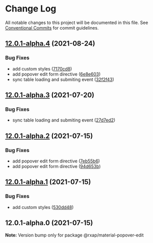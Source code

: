 # Change Log

All notable changes to this project will be documented in this file.
See [Conventional Commits](https://conventionalcommits.org) for commit guidelines.

## [12.0.1-alpha.4](https://gitlab.com/rxap/packages/compare/@rxap/material-popover-edit@12.0.1-alpha.3...@rxap/material-popover-edit@12.0.1-alpha.4) (2021-08-24)


### Bug Fixes

* add custom styles ([7170cd8](https://gitlab.com/rxap/packages/commit/7170cd823a9f6ff9d90b068af4c97be86b3ad7c1))
* add popover edit form directive ([6e8e603](https://gitlab.com/rxap/packages/commit/6e8e603d2dd7428c7f0dfd114e28bdb54fe69165))
* sync table loading and submiting event ([32f2f43](https://gitlab.com/rxap/packages/commit/32f2f43d9d7083ea96e0f064d37ff7f2c0d80c7e))





## [12.0.1-alpha.3](https://gitlab.com/rxap/packages/compare/@rxap/material-popover-edit@12.0.1-alpha.2...@rxap/material-popover-edit@12.0.1-alpha.3) (2021-07-20)


### Bug Fixes

* sync table loading and submiting event ([27d7ed2](https://gitlab.com/rxap/packages/commit/27d7ed2a7e8dcd00301ae379d98e2e2e316f0999))





## [12.0.1-alpha.2](https://gitlab.com/rxap/packages/compare/@rxap/material-popover-edit@12.0.1-alpha.1...@rxap/material-popover-edit@12.0.1-alpha.2) (2021-07-15)


### Bug Fixes

* add popover edit form directive ([7eb55b6](https://gitlab.com/rxap/packages/commit/7eb55b6f4cdc2ba72c732995c128e3261f4bb92a))
* add popover edit form directive ([94d653b](https://gitlab.com/rxap/packages/commit/94d653b8c683ab79640c23e2d66cd9845a05dc70))





## [12.0.1-alpha.1](https://gitlab.com/rxap/packages/compare/@rxap/material-popover-edit@12.0.1-alpha.0...@rxap/material-popover-edit@12.0.1-alpha.1) (2021-07-15)


### Bug Fixes

* add custom styles ([530dd48](https://gitlab.com/rxap/packages/commit/530dd488e506a674cef1fbd14fb83b3178630cf7))





## 12.0.1-alpha.0 (2021-07-15)

**Note:** Version bump only for package @rxap/material-popover-edit
